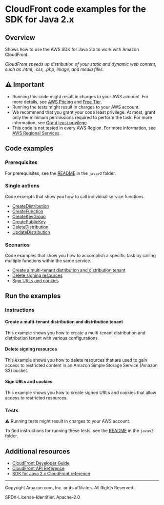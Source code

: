 # CloudFront code examples for the SDK for Java 2.x

## Overview

Shows how to use the AWS SDK for Java 2.x to work with Amazon CloudFront.

<!--custom.overview.start-->
<!--custom.overview.end-->

_CloudFront speeds up distribution of your static and dynamic web content, such as .html, .css, .php, image, and media files._

## ⚠ Important

* Running this code might result in charges to your AWS account. For more details, see [AWS Pricing](https://aws.amazon.com/pricing/) and [Free Tier](https://aws.amazon.com/free/).
* Running the tests might result in charges to your AWS account.
* We recommend that you grant your code least privilege. At most, grant only the minimum permissions required to perform the task. For more information, see [Grant least privilege](https://docs.aws.amazon.com/IAM/latest/UserGuide/best-practices.html#grant-least-privilege).
* This code is not tested in every AWS Region. For more information, see [AWS Regional Services](https://aws.amazon.com/about-aws/global-infrastructure/regional-product-services).

<!--custom.important.start-->
<!--custom.important.end-->

## Code examples

### Prerequisites

For prerequisites, see the [README](../../README.md#Prerequisites) in the `javav2` folder.


<!--custom.prerequisites.start-->
<!--custom.prerequisites.end-->

### Single actions

Code excerpts that show you how to call individual service functions.

- [CreateDistribution](src/main/java/com/example/cloudfront/CreateDistribution.java#L6)
- [CreateFunction](src/main/java/com/example/cloudfront/CreateFunction.java#L6)
- [CreateKeyGroup](src/main/java/com/example/cloudfront/CreateKeyGroup.java#L6)
- [CreatePublicKey](src/main/java/com/example/cloudfront/CreatePublicKey.java#L6)
- [DeleteDistribution](src/main/java/com/example/cloudfront/DeleteDistribution.java#L6)
- [UpdateDistribution](src/main/java/com/example/cloudfront/ModifyDistribution.java#L6)

### Scenarios

Code examples that show you how to accomplish a specific task by calling multiple
functions within the same service.

- [Create a multi-tenant distribution and distribution tenant](src/main/java/com/example/cloudfront/CreateMultiTenantDistribution.java)
- [Delete signing resources](src/main/java/com/example/cloudfront/DeleteSigningResources.java)
- [Sign URLs and cookies](src/main/java/com/example/cloudfront/CreateCannedPolicyRequest.java)


<!--custom.examples.start-->
<!--custom.examples.end-->

## Run the examples

### Instructions


<!--custom.instructions.start-->
<!--custom.instructions.end-->



#### Create a multi-tenant distribution and distribution tenant

This example shows you how to create a multi-tenant distribution and distribution tenant with various configurations.


<!--custom.scenario_prereqs.cloudfront_CreateSaasResources.start-->
<!--custom.scenario_prereqs.cloudfront_CreateSaasResources.end-->


<!--custom.scenarios.cloudfront_CreateSaasResources.start-->
<!--custom.scenarios.cloudfront_CreateSaasResources.end-->

#### Delete signing resources

This example shows you how to delete resources that are used to gain access to restricted content in an Amazon Simple Storage Service (Amazon S3) bucket.


<!--custom.scenario_prereqs.cloudfront_DeleteSigningResources.start-->
<!--custom.scenario_prereqs.cloudfront_DeleteSigningResources.end-->


<!--custom.scenarios.cloudfront_DeleteSigningResources.start-->
<!--custom.scenarios.cloudfront_DeleteSigningResources.end-->

#### Sign URLs and cookies

This example shows you how to create signed URLs and cookies that allow access to restricted resources.


<!--custom.scenario_prereqs.cloudfront_CloudFrontUtilities.start-->
<!--custom.scenario_prereqs.cloudfront_CloudFrontUtilities.end-->


<!--custom.scenarios.cloudfront_CloudFrontUtilities.start-->
<!--custom.scenarios.cloudfront_CloudFrontUtilities.end-->

### Tests

⚠ Running tests might result in charges to your AWS account.


To find instructions for running these tests, see the [README](../../README.md#Tests)
in the `javav2` folder.



<!--custom.tests.start-->
<!--custom.tests.end-->

## Additional resources

- [CloudFront Developer Guide](https://docs.aws.amazon.com/AmazonCloudFront/latest/DeveloperGuide/Introduction.html)
- [CloudFront API Reference](https://docs.aws.amazon.com/cloudfront/latest/APIReference/Welcome.html)
- [SDK for Java 2.x CloudFront reference](https://sdk.amazonaws.com/java/api/latest/software/amazon/awssdk/services/cloudfront/package-summary.html)

<!--custom.resources.start-->
<!--custom.resources.end-->

---

Copyright Amazon.com, Inc. or its affiliates. All Rights Reserved.

SPDX-License-Identifier: Apache-2.0
